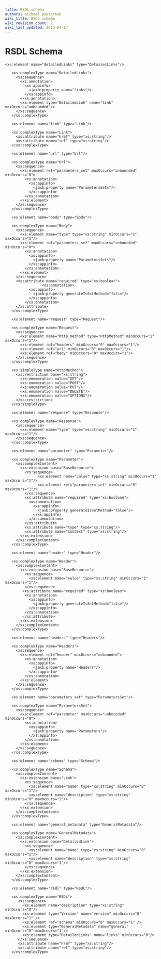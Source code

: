 ```yaml
---
title: RSDL schema
authors: michael pasternak
wiki_title: RSDL schema
wiki_revision_count: 2
wiki_last_updated: 2013-04-17
---
```


# RSDL Schema

	<xs:element name="detailedLinks" type="DetailedLinks"/>

	   <xs:complexType name="DetailedLinks">
	     <xs:sequence>
	       <xs:annotation>
	         <xs:appinfo>
	           <jaxb:property name="links"/>
	         </xs:appinfo>
	       </xs:annotation>
	       <xs:element type="DetailedLink" name="link" maxOccurs="unbounded"/>
	     </xs:sequence>
	   </xs:complexType>

	   <xs:element name="link" type="Link"/>

	   <xs:complexType name="Link">
	     <xs:attribute name="href" type="xs:string"/>
	     <xs:attribute name="rel" type="xs:string"/>
	   </xs:complexType>

	   <xs:element name="url" type="Url"/>

	   <xs:complexType name="Url">
	     <xs:sequence>
	       <xs:element ref="parameters_set" maxOccurs="unbounded" minOccurs="0">
	         <xs:annotation>
	           <xs:appinfo>
	             <jaxb:property name="ParametersSets"/>
	           </xs:appinfo>
	         </xs:annotation>
	       </xs:element>
	     </xs:sequence>
	   </xs:complexType>

	   <xs:element name="body" type="Body"/>

	   <xs:complexType name="Body">
	     <xs:sequence>
	       <xs:element name="type" type="xs:string" minOccurs="1" maxOccurs="1"/>
	       <xs:element ref="parameters_set" maxOccurs="unbounded" minOccurs="0">
	         <xs:annotation>
	           <xs:appinfo>
	             <jaxb:property name="ParametersSets"/>
	           </xs:appinfo>
	         </xs:annotation>
	       </xs:element>
	     </xs:sequence>
	     <xs:attribute name="required" type="xs:boolean">
	                 <xs:annotation>
	           <xs:appinfo>
	             <jaxb:property generateIsSetMethod="false"/>
	           </xs:appinfo>
	         </xs:annotation>
	     </xs:attribute>
	   </xs:complexType>

	   <xs:element name="request" type="Request"/>

	   <xs:complexType name="Request">
	     <xs:sequence>
	       <xs:element name="http_method" type="HttpMethod" minOccurs="1" maxOccurs="1"/>
	       <xs:element ref="headers" minOccurs="0" maxOccurs="1"/>
	       <xs:element ref="url" minOccurs="0" maxOccurs="1"/>
	       <xs:element ref="body" minOccurs="0" maxOccurs="1"/>
	     </xs:sequence>
	   </xs:complexType>

	   <xs:simpleType name="HttpMethod">
	     <xs:restriction base="xs:string">
	       <xs:enumeration value="GET"/>
	       <xs:enumeration value="POST"/>
	       <xs:enumeration value="PUT"/>
	       <xs:enumeration value="DELETE"/>
	       <xs:enumeration value="OPTIONS"/>
	     </xs:restriction>
	   </xs:simpleType>

	   <xs:element name="response" type="Response"/>

	   <xs:complexType name="Response">
	     <xs:sequence>
	       <xs:element name="type" type="xs:string" minOccurs="1" maxOccurs="1"/>
	     </xs:sequence>
	   </xs:complexType>

	   <xs:element name="parameter" type="Parameter"/>

	   <xs:complexType name="Parameter">
	     <xs:complexContent>
	       <xs:extension base="BaseResource">
	         <xs:sequence>
	               <xs:element name="value" type="xs:string" minOccurs="1" maxOccurs="1"/>
	               <xs:element ref="parameters_set" minOccurs="0" maxOccurs="1"/>
	         </xs:sequence>
	         <xs:attribute name="required" type="xs:boolean">
	           <xs:annotation>
	             <xs:appinfo>
	               <jaxb:property generateIsSetMethod="false"/>
	             </xs:appinfo>
	           </xs:annotation>
	         </xs:attribute>
	         <xs:attribute name="type" type="xs:string"/>
	         <xs:attribute name="context" type="xs:string"/>
	       </xs:extension>
	     </xs:complexContent>
	   </xs:complexType>

	   <xs:element name="header" type="Header"/>

	   <xs:complexType name="Header">
	     <xs:complexContent>
	       <xs:extension base="BaseResource">
	         <xs:sequence>
	           <xs:element name="value" type="xs:string" minOccurs="1" maxOccurs="1"/>
	         </xs:sequence>
	        <xs:attribute name="required" type="xs:boolean">
	         <xs:annotation>
	           <xs:appinfo>
	             <jaxb:property generateIsSetMethod="false"/>
	           </xs:appinfo>
	         </xs:annotation>
	        </xs:attribute>
	       </xs:extension>
	     </xs:complexContent>
	   </xs:complexType>

	   <xs:element name="headers" type="Headers"/>

	   <xs:complexType name="Headers">
	     <xs:sequence>
	       <xs:element ref="header" maxOccurs="unbounded">
	         <xs:annotation>
	           <xs:appinfo>
	             <jaxb:property name="Headers"/>
	           </xs:appinfo>
	         </xs:annotation>
	       </xs:element>
	     </xs:sequence>
	   </xs:complexType>

	   <xs:element name="parameters_set" type="ParametersSet"/>

	   <xs:complexType name="ParametersSet">
	     <xs:sequence>
	       <xs:element ref="parameter" maxOccurs="unbounded" minOccurs="0">
	         <xs:annotation>
	           <xs:appinfo>
	             <jaxb:property name="Parameters"/>
	           </xs:appinfo>
	         </xs:annotation>
	       </xs:element>
	     </xs:sequence>
	   </xs:complexType>

	   <xs:element name="schema" type="Schema"/>

	   <xs:complexType name="Schema">
	     <xs:complexContent>
	       <xs:extension base="Link">
	         <xs:sequence>
	           <xs:element name="name" type="xs:string" minOccurs="0" maxOccurs="1"/>
	           <xs:element name="description" type="xs:string" minOccurs="0" maxOccurs="1"/>
	         </xs:sequence>
	       </xs:extension>
	     </xs:complexContent>
	   </xs:complexType>

	   <xs:element name="general_metadata" type="GeneralMetadata"/>

	   <xs:complexType name="GeneralMetadata">
	     <xs:complexContent>
	       <xs:extension base="DetailedLink">
	         <xs:sequence>
	           <xs:element name="name" type="xs:string" minOccurs="0" maxOccurs="1"/>
	           <xs:element name="description" type="xs:string" minOccurs="0" maxOccurs="1"/>
	         </xs:sequence>
	       </xs:extension>
	     </xs:complexContent>
	   </xs:complexType>

	   <xs:element name="rsdl" type="RSDL"/>

	   <xs:complexType name="RSDL">
	      <xs:sequence>
	        <xs:element name="description" type="xs:string" minOccurs="0"/>
	        <xs:element type="Version" name="version" minOccurs="0" maxOccurs="1" />
	        <xs:element ref="schema" minOccurs="0" maxOccurs="1" />
	        <xs:element type="GeneralMetadata" name="general" minOccurs="0" maxOccurs="1"/>
	        <xs:element type="DetailedLinks" name="links" minOccurs="0"/>
	      </xs:sequence>
	      <xs:attribute name="href" type="xs:string"/>
	      <xs:attribute name="rel" type="xs:string"/>
	   </xs:complexType>
